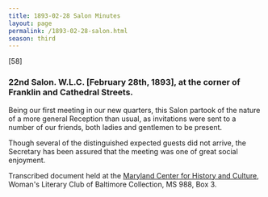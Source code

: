 ```yaml
---
title: 1893-02-28 Salon Minutes
layout: page
permalink: /1893-02-28-salon.html
season: third
---
```

[58]

### 22nd Salon. W.L.C. [February 28th, 1893], at the corner of Franklin and Cathedral Streets.

Being our first meeting in our new quarters, this Salon partook of the nature of a more general Reception than usual, as invitations were sent to a number of our friends, both ladies and gentlemen to be present.

Though several of the distinguished expected guests did not arrive, the Secretary has been assured that the meeting was one of great social enjoyment.

Transcribed document held at the [Maryland Center for History and Culture](http://mdhs.org/), Woman's Literary Club of Baltimore Collection, MS 988, Box 3. 